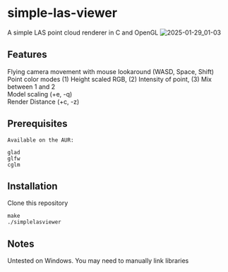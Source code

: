 # simple-las-viewer

A simple LAS point cloud renderer in C and OpenGL
![2025-01-29_01-03](https://github.com/user-attachments/assets/4d251d47-8576-4bde-bb75-08c6bda55fdc)
## Features
Flying camera movement with mouse lookaround (WASD, Space, Shift)  
Point color modes (1) Height scaled RGB, (2) Intensity of point, (3) Mix between 1 and 2  
Model scaling (+e, -q)  
Render Distance (+c, -z)  

## Prerequisites
```
Available on the AUR:

glad
glfw
cglm
```

## Installation
Clone this repository
```
make
./simplelasviewer
```

## Notes
Untested on Windows. You may need to manually link libraries
